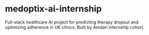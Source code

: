 # medoptix-ai-internship
Full-stack healthcare AI project for predicting therapy dropout and optimizing adherence in UK clinics. Built by Amdari internship cohort.
